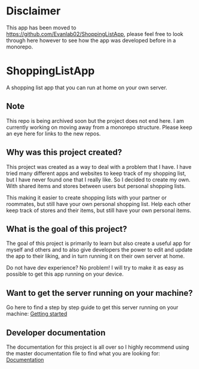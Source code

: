 # Disclaimer

This app has been moved to https://github.com/Evanlab02/ShoppingListApp, please feel free to look through here however to see how the app was developed before in a monorepo.

# ShoppingListApp

A shopping list app that you can run at home on your own server.

## Note

This repo is being archived soon but the project does not end here. I am currently working on moving away from a monorepo structure. Please keep an eye here for links to the new repos.

## Why was this project created?

This project was created as a way to deal with a problem that I have. I have tried many different apps and websites to keep track of my shopping list, but I have never found one that I really like. So I decided to create my own. With shared items and stores between users but personal shopping lists.

This making it easier to create shopping lists with your partner or roommates, but still have your own personal shopping list. Help each other keep track of stores and their items, but still have your own personal items.

## What is the goal of this project?

The goal of this project is primarily to learn but also create a useful app for myself and others and to also give developers the power to edit and update the app to their liking, and in turn running it on their own server at home.

Do not have dev experience? No problem! I will try to make it as easy as possible to get this app running on your device.

## Want to get the server running on your machine?

Go here to find a step by step guide to get this server running on your machine: [Getting started](./server/README.md)

## Developer documentation

The documentation for this project is all over so I highly recommend using the master documentation file to find what you are looking for: [Documentation](./docs/README.md)
